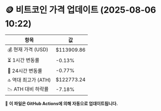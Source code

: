 # 🪙 비트코인 가격 업데이트 (2025-08-06 10:22)

| 항목                | 값 |
|--------------------|----------------|
| 💰 현재 가격 (USD) | $113909.86 |
| ⏳ 1시간 변동률    | -0.13% |
| 📆 24시간 변동률   | -0.77% |
| 🔝 역대 최고가 (ATH) | $122773.24 |
| 📉 ATH 대비 하락률 | -7.18% |

🔄 **이 파일은 GitHub Actions에 의해 자동으로 업데이트됩니다.**
